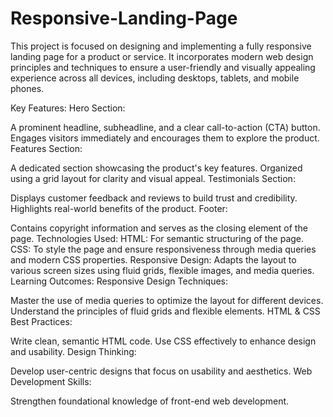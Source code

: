 # Responsive-Landing-Page
This project is focused on designing and implementing a fully responsive landing page for a product or service. It incorporates modern web design principles and techniques to ensure a user-friendly and visually appealing experience across all devices, including desktops, tablets, and mobile phones.

Key Features:
Hero Section:

A prominent headline, subheadline, and a clear call-to-action (CTA) button.
Engages visitors immediately and encourages them to explore the product.
Features Section:

A dedicated section showcasing the product's key features.
Organized using a grid layout for clarity and visual appeal.
Testimonials Section:

Displays customer feedback and reviews to build trust and credibility.
Highlights real-world benefits of the product.
Footer:

Contains copyright information and serves as the closing element of the page.
Technologies Used:
HTML: For semantic structuring of the page.
CSS: To style the page and ensure responsiveness through media queries and modern CSS properties.
Responsive Design: Adapts the layout to various screen sizes using fluid grids, flexible images, and media queries.
Learning Outcomes:
Responsive Design Techniques:

Master the use of media queries to optimize the layout for different devices.
Understand the principles of fluid grids and flexible elements.
HTML & CSS Best Practices:

Write clean, semantic HTML code.
Use CSS effectively to enhance design and usability.
Design Thinking:

Develop user-centric designs that focus on usability and aesthetics.
Web Development Skills:

Strengthen foundational knowledge of front-end web development.
